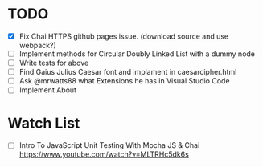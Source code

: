 # TODO

- [x] Fix Chai HTTPS github pages issue. (download source and use webpack?)
- [ ] Implement methods for Circular Doubly Linked List with a dummy node
- [ ] Write tests for above
- [ ] Find Gaius Julius Caesar font and implament in caesarcipher.html
- [ ] Ask @mrwatts88 what Extensions he has in Visual Studio Code
- [ ] Implement About

# Watch List
- [ ] Intro To JavaScript Unit Testing With Mocha JS & Chai
      https://www.youtube.com/watch?v=MLTRHc5dk6s 
